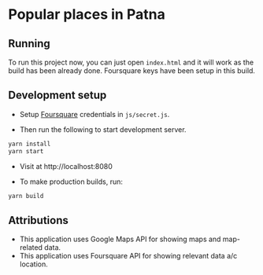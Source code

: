 # Popular places in Patna


## Running

To run this project now, you can just open `index.html` and it will work as the build has been already done.
Foursquare keys have been setup in this build.


## Development setup

* Setup [Foursquare](https://foursquare.com/) credentials in `js/secret.js`.

* Then run the following to start development server.

```sh
yarn install
yarn start
```

* Visit at http://localhost:8080

* To make production builds, run:

```sh
yarn build
```


## Attributions

* This application uses Google Maps API for showing maps and map-related data.
* This application uses Foursquare API for showing relevant data a/c location.
